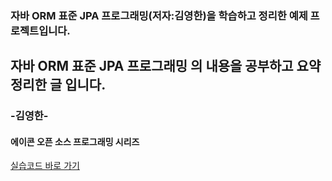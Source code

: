   
### 자바 ORM 표준 JPA 프로그래밍(저자:김영한)을 학습하고 정리한 예제 프로젝트입니다.

## 자바 ORM 표준 JPA 프로그래밍 의 내용을 공부하고 요약 정리한 글 입니다.
### -김영한-

#### 에이콘 오픈 소스 프로그래밍 시리즈


[실습코드 바로 가기](https://github.com/ImBoriPapa/study_jpa)